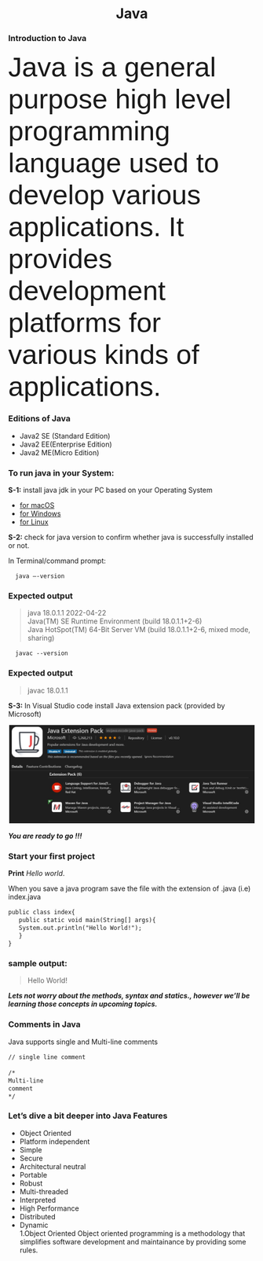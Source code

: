 <h1 align="center">Java</h1>
<h3>Introduction to Java</h3>
<span style="font-family:sans-serif; font-size:4em;">  Java is a general purpose high level programming language used to develop various applications. It provides development platforms for various kinds of applications. </span> 
   

<h3>Editions of Java</h3>

* Java2 SE (Standard Edition)
* Java2 EE(Enterprise Edition)
* Java2 ME(Micro Edition)
<h3>To run java in your System:</h3>

**S-1:** install java jdk in your PC based on your Operating System

* [for macOS](https://www.oracle.com/java/technologies/downloads/#jdk18-mac/)
* [for Windows](https://www.oracle.com/java/technologies/downloads/#jdk18-windows)
* [for Linux](https://www.oracle.com/java/technologies/downloads/#jdk18-linux)

**S-2:** check for java version to confirm whether java is successfully installed or not.

In Terminal/command prompt:

      java –-version       
 ### Expected output
>java 18.0.1.1 2022-04-22     
>Java(TM) SE Runtime Environment (build 18.0.1.1+2-6)    
>Java HotSpot(TM) 64-Bit Server VM (build 18.0.1.1+2-6, mixed mode, sharing)        
 
 
      javac --version      
### Expected output     
>javac 18.0.1.1

**S-3:** In Visual Studio code install Java extension pack 
(provided by Microsoft)      

<p align="center"><img src="https://github.com/mukesh-techis/Core-Java-/blob/main/img/vscode-java-extension-pack.jpeg?raw=true" width="500" height="200"/> </p>  

***_You are ready to go !!!_***

### Start your first project

**Print** _Hello world_.    


When you save a java program save the file with the extension of .java (i.e) index.java

```
public class index{
   public static void main(String[] args){
   System.out.println("Hello World!");
   }
}
```
### sample output:      
>Hello World!

***_Lets not worry about the methods, syntax and statics., however we’ll be learning those concepts in upcoming topics._***

### Comments in Java      
Java supports single and Multi-line comments          
```
// single line comment

/*      
Multi-line     
comment       
*/      

```      
### Let’s dive a bit deeper into Java Features             
- Object Oriented
- Platform independent
- Simple
- Secure
- Architectural neutral
- Portable
- Robust
- Multi-threaded
- Interpreted
- High Performance
- Distributed
- Dynamic      
1.Object Oriented
Object oriented programming is a methodology that simplifies software development and maintainance by providing some rules.

